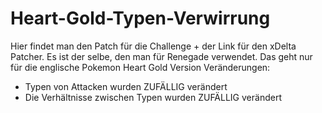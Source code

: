 # Heart-Gold-Typen-Verwirrung
Hier findet man den Patch für die Challenge + der Link für den xDelta Patcher. Es ist der selbe, den man für Renegade verwendet. Das geht nur für die englische Pokemon Heart Gold Version
Veränderungen:
- Typen von Attacken wurden ZUFÄLLIG verändert
- Die Verhältnisse zwischen Typen wurden ZUFÄLLIG verändert
